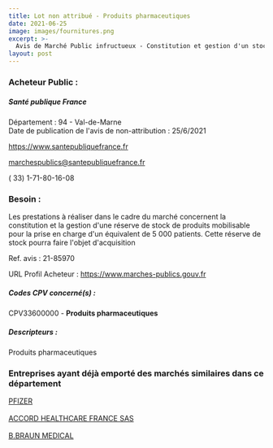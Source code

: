 ```yaml
---
title: Lot non attribué - Produits pharmaceutiques
date: 2021-06-25
image: images/fournitures.png
excerpt: >-
  Avis de Marché Public infructueux - Constitution et gestion d'un stock de produits mobilisable, acquisition et livraison de médicaments : curares et propofol
layout: post
---
```


### Acheteur Public :
##### Santé publique France
Département : 94 - Val-de-Marne<br/>
Date de publication de l'avis de non-attribution : 25/6/2021


https://www.santepubliquefrance.fr

marchespublics@santepubliquefrance.fr

( 33) 1-71-80-16-08
### Besoin :

Les prestations à réaliser dans le cadre du marché concernent la constitution et la gestion d'une réserve de stock de produits mobilisable pour la prise en charge d'un équivalent de 5 000 patients. Cette réserve de stock pourra faire l'objet d'acquisition

Ref. avis : 21-85970

URL Profil Acheteur : https://www.marches-publics.gouv.fr

##### Codes CPV concerné(s) :
CPV33600000 - **Produits pharmaceutiques** <br/>

##### Descripteurs :
Produits pharmaceutiques <br/>

### Entreprises ayant déjà emporté des marchés similaires dans ce département
<a href="/entreprise-560/siren-433623550">PFIZER</a><br/><br/>
<a href="/entreprise-568/siren-508845211">ACCORD HEALTHCARE FRANCE SAS</a><br/><br/>
<a href="/entreprise-572/siren-562050856">B.BRAUN MEDICAL</a><br/><br/>
